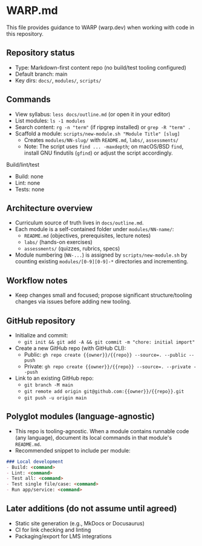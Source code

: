 # WARP.md

This file provides guidance to WARP (warp.dev) when working with code in this repository.

## Repository status
- Type: Markdown-first content repo (no build/test tooling configured)
- Default branch: main
- Key dirs: `docs/`, `modules/`, `scripts/`

## Commands
- View syllabus: `less docs/outline.md` (or open it in your editor)
- List modules: `ls -1 modules`
- Search content: `rg -n "term"` (if ripgrep installed) or `grep -R "term" .`
- Scaffold a module: `scripts/new-module.sh "Module Title" [slug]`
  - Creates `modules/NN-slug/` with `README.md`, `labs/`, `assessments/`
  - Note: The script uses `find ... -maxdepth`; on macOS/BSD `find`, install GNU findutils (`gfind`) or adjust the script accordingly.

Build/lint/test
- Build: none
- Lint: none
- Tests: none

## Architecture overview
- Curriculum source of truth lives in `docs/outline.md`.
- Each module is a self-contained folder under `modules/NN-name/`:
  - `README.md` (objectives, prerequisites, lecture notes)
  - `labs/` (hands-on exercises)
  - `assessments/` (quizzes, rubrics, specs)
- Module numbering (`NN-...`) is assigned by `scripts/new-module.sh` by counting existing `modules/[0-9][0-9]-*` directories and incrementing.

## Workflow notes
- Keep changes small and focused; propose significant structure/tooling changes via issues before adding new tooling.

## GitHub repository
- Initialize and commit:
  - `git init && git add -A && git commit -m "chore: initial import"`
- Create a new GitHub repo (with GitHub CLI):
  - Public: `gh repo create {{owner}}/{{repo}} --source=. --public --push`
  - Private: `gh repo create {{owner}}/{{repo}} --source=. --private --push`
- Link to an existing GitHub repo:
  - `git branch -M main`
  - `git remote add origin git@github.com:{{owner}}/{{repo}}.git`
  - `git push -u origin main`

## Polyglot modules (language-agnostic)
- This repo is tooling-agnostic. When a module contains runnable code (any language), document its local commands in that module's `README.md`.
- Recommended snippet to include per module:

```md path=null start=null
### Local development
- Build: <command>
- Lint: <command>
- Test all: <command>
- Test single file/case: <command>
- Run app/service: <command>
```

## Later additions (do not assume until agreed)
- Static site generation (e.g., MkDocs or Docusaurus)
- CI for link checking and linting
- Packaging/export for LMS integrations
